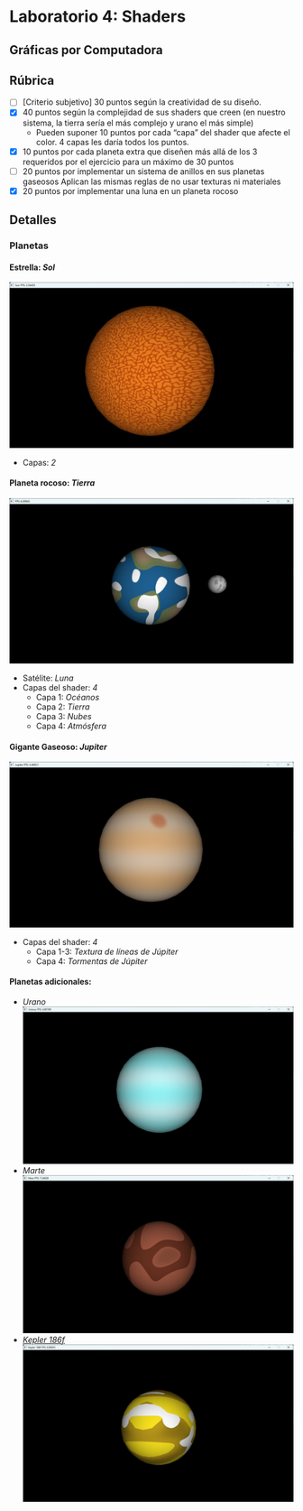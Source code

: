 # Laboratorio 4: Shaders
## Gráficas por Computadora

## Rúbrica 
- [ ] [Criterio subjetivo] 30 puntos según la creatividad de su diseño.
- [x] 40 puntos según la complejidad de sus shaders que creen (en nuestro sistema, la tierra sería el más complejo y urano el más simple)
  - Pueden suponer 10 puntos por cada “capa” del shader que afecte el color. 4 capas les daría todos los puntos.
- [x] 10 puntos por cada planeta extra que diseñen más allá de los 3 requeridos por el ejercicio para un máximo de 30 puntos
- [ ] 20 puntos por implementar un sistema de anillos en sus planetas gaseosos
Aplican las mismas reglas de no usar texturas ni materiales
- [x] 20 puntos por implementar una luna en un planeta rocoso

## Detalles

### Planetas
#### Estrella: *Sol*
![Sun](https://github.com/markalbrand56/GC-Laboratorio-4/blob/master/img/Sun.png)

- Capas: *2*
#### Planeta rocoso: *Tierra*
![Earth](https://github.com/markalbrand56/GC-Laboratorio-4/blob/master/img/Earth.png)
- Satélite: *Luna*
- Capas del shader: *4*
  - Capa 1: *Océanos*
  - Capa 2: *Tierra*
  - Capa 3: *Nubes*
  - Capa 4: *Atmósfera*

#### Gigante Gaseoso: *Jupiter*
![Jupiter](https://github.com/markalbrand56/GC-Laboratorio-4/blob/master/img/Jupiter.png)
- Capas del shader: *4*
  - Capa 1-3: *Textura de líneas de Júpiter*
  - Capa 4: *Tormentas de Júpiter*

#### Planetas adicionales:
- *Urano*
![Uranus](https://github.com/markalbrand56/GC-Laboratorio-4/blob/master/img/Uranus.png)
- *Marte*
![Mars](https://github.com/markalbrand56/GC-Laboratorio-4/blob/master/img/Mars.png)
- [*Kepler 186f*](https://exoplanets.nasa.gov/eyes-on-exoplanets/#/planet/Kepler-186_f/)
![Kepler186f](https://github.com/markalbrand56/GC-Laboratorio-4/blob/master/img/Kepler%20186f.png)